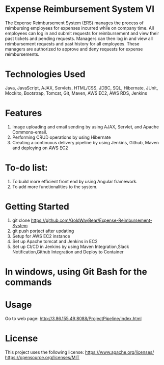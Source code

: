# Expense Reimbursement System VI
The Expense Reimbursement System (ERS) manages the process of reimbursing employees for expenses incurred while on company time. All employees can log in and submit requests for reimbursement and view their past tickets and pending requests. Managers can then log in and view all reimbursement requests and past history for all employees. These managers are authorized to approve and deny requests for expense reimbursements.

# Technologies Used
Java, JavaScript, AJAX, Servlets, HTML/CSS, JDBC, SQL, Hibernate, JUnit, Mockito, Bootstrap, Tomcat, Git, Maven, AWS EC2, AWS RDS, Jenkins

# Features
1. Image uploading and email sending by using AJAX, Servlet, and Apache Commons-email. 
2. Performing CRUD operations by using Hibernate
3. Creating a continuous delivery pipeline by using Jenkins, Github, Maven and deploying on AWS EC2

# To-do list:
1. To build more efficient front end by using Angular framework.
2. To add more functionalities to the system.

# Getting Started
1. git clone	https://github.com/GoldWayBear/Expense-Reimbursement-System
2. git push porject after updating
3. Setup for AWS EC2 instance
4. Set up Apache tomcat and Jenkins in EC2
5. Set up CI/CD in Jenkins by using Maven Integration,Slack Notification,Github Integration and	Deploy to Container
  
# In windows, using Git Bash for the commands  

# Usage
Go to web page:
http://3.86.155.49:8088/ProjectPipeline/index.html

# License
This project uses the following license: 
https://www.apache.org/licenses/
https://opensource.org/licenses/MIT

